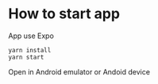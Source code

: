 # How to start app
App use Expo

```
yarn install
yarn start
```

Open in Android emulator or Andoid device
